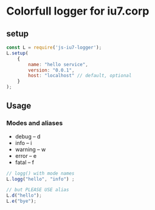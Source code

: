 # Colorfull logger for iu7.corp

## setup
```js
const L = require('js-iu7-logger');
L.setup(
    {
        name: "hello service",
        version: "0.0.1",
        host: "localhost" // default, optional
    }
);
```

## Usage

### Modes and aliases
* debug   – d
* info    – i
* warning – w
* error   – e
* fatal   – f

```js
// logg() with mode names
L.logg("hello", "info") ;

// but PLEASE USE alias
L.d("hello");
L.e("bye");
```
